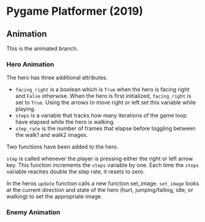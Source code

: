 # Pygame Platformer (2019)

## Animation

This is the animated branch. 

### Hero Animation

The hero has three additional attributes.

- `facing_right` is a boolean which is `True` when the hero is facing right and `False` otherwise. When the hero is first initialized, `facing_right` is set to `True`. Using the arrows to move right or left set this variable while playing.
- `steps` is a variable that tracks how many iterations of the game loop have elapsed while the hero is walking.
- `step_rate` is the number of frames that elapse before toggling between the walk1 and walk2 images.

Two functions have been added to the hero.

`step` is called whenever the player is pressing either the right or left arrow key. This function increments the `steps` variable by one. Each time the `steps` variable reaches double the step rate, it resets to zero.

In  the heros `update` function calls a new function set_image. `set_image` looks at the current direction and state of the hero (hurt, jumping/falling, idle, or walking) to set the appropriate image.

### Enemy Animation

